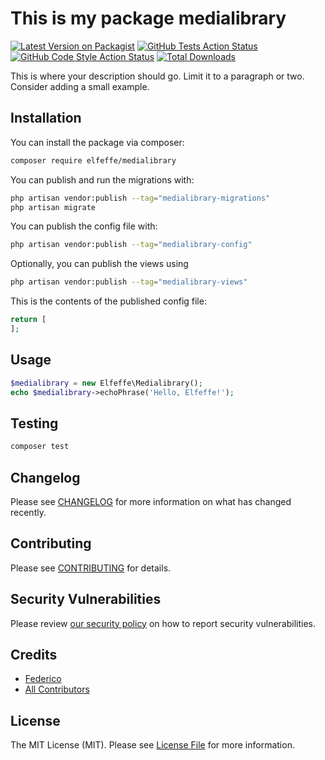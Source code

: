 # This is my package medialibrary

[![Latest Version on Packagist](https://img.shields.io/packagist/v/elfeffe/medialibrary.svg?style=flat-square)](https://packagist.org/packages/elfeffe/medialibrary)
[![GitHub Tests Action Status](https://img.shields.io/github/actions/workflow/status/elfeffe/medialibrary/run-tests.yml?branch=main&label=tests&style=flat-square)](https://github.com/elfeffe/medialibrary/actions?query=workflow%3Arun-tests+branch%3Amain)
[![GitHub Code Style Action Status](https://img.shields.io/github/actions/workflow/status/elfeffe/medialibrary/fix-php-code-styling.yml?branch=main&label=code%20style&style=flat-square)](https://github.com/elfeffe/medialibrary/actions?query=workflow%3A"Fix+PHP+code+styling"+branch%3Amain)
[![Total Downloads](https://img.shields.io/packagist/dt/elfeffe/medialibrary.svg?style=flat-square)](https://packagist.org/packages/elfeffe/medialibrary)



This is where your description should go. Limit it to a paragraph or two. Consider adding a small example.

## Installation

You can install the package via composer:

```bash
composer require elfeffe/medialibrary
```

You can publish and run the migrations with:

```bash
php artisan vendor:publish --tag="medialibrary-migrations"
php artisan migrate
```

You can publish the config file with:

```bash
php artisan vendor:publish --tag="medialibrary-config"
```

Optionally, you can publish the views using

```bash
php artisan vendor:publish --tag="medialibrary-views"
```

This is the contents of the published config file:

```php
return [
];
```

## Usage

```php
$medialibrary = new Elfeffe\Medialibrary();
echo $medialibrary->echoPhrase('Hello, Elfeffe!');
```

## Testing

```bash
composer test
```

## Changelog

Please see [CHANGELOG](CHANGELOG.md) for more information on what has changed recently.

## Contributing

Please see [CONTRIBUTING](.github/CONTRIBUTING.md) for details.

## Security Vulnerabilities

Please review [our security policy](../../security/policy) on how to report security vulnerabilities.

## Credits

- [Federico](https://github.com/elfeffe)
- [All Contributors](../../contributors)

## License

The MIT License (MIT). Please see [License File](LICENSE.md) for more information.
